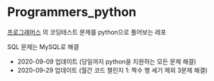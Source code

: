 # Programmers_python

[프로그래머스](https://programmers.co.kr/learn/challenges?tab=all_challenges) 의 코딩테스트 문제를 python으로 풀어보는 레포

SQL 문제는 MySQL로 해결

* 2020-09-09 업데이트 (당일까지 python을 지원하는 모든 문제 해결)
* 2020-09-29 업데이트 (월간 코드 챌린지 1: 짝수 행 세기 제외 3문제 해결)
